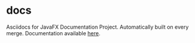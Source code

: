 # docs
Asciidocs for JavaFX Documentation Project. Automatically built on every merge. Documentation available <a href="https://fxdocs.github.io/docs/">here</a>.
